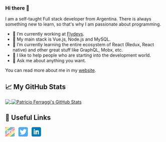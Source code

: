 ### Hi there 👋

I am a self-taught Full stack developer from Argentina. There is always something new to learn, so that's why I am passionate about programming.

- 🔭 I’m currently working at [Flydevs](https://www.flydevs.com/). 
- 💪 My main stack is Vue.js, Node.js and MySQL.
- 🌱 I’m currently learning the entire ecosystem of React (Redux, React native) and other great stuff like GraphQL, Mobx, etc.
- 👯 I like to help people who are starting into the development world.
- 💬 Ask me about anything you want.

You can read more about me in my [website](https://lucaspulliese.com/).


## &#x1f4c8; My GitHub Stats

<a href="https://github.com/lucaspulliese/lucaspulliese">
  <img align="center" src="https://github-readme-stats.vercel.app/api/top-langs/?username=lucaspulliese&hide=html" />
</a>

<a href="https://github.com/lucaspulliese/lucaspulliese">
  <img align="center" src="https://github-readme-stats.vercel.app/api?username=lucaspulliese&show_icons=true&line_height=27&count_private=true" alt="Patricio Ferraggi's GitHub Stats" />
</a>

## 📇 Useful Links

<p align='left'>
<a target="_blank" href="https://lucaspulliese.com"><img height="30" src="https://github.com/Raagh/Raagh/raw/master/dev.png?raw=true"></a>&nbsp;&nbsp;
<a target="_blank" href="https://twitter.com/lucaspulliese"><img height="30" src="https://github.com/Raagh/Raagh/raw/master/twitter.png?raw=true"></a>&nbsp;&nbsp;
<a target="_blank" href="https://www.linkedin.com/in/lucas-manuel-pulliese-3ba6b8139/"><img height="30" src="https://github.com/Raagh/Raagh/raw/master/linkedin.png?raw=true"></a>&nbsp;&nbsp;
</p>
